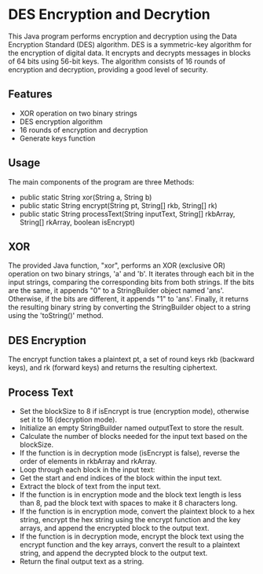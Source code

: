 # DES Encryption and Decrytion

This Java program performs encryption and decryption using the Data Encryption Standard (DES) algorithm. DES is a symmetric-key algorithm for the encryption of digital data. It encrypts and decrypts messages in blocks of 64 bits using 56-bit keys. The algorithm consists of 16 rounds of encryption and decryption, providing a good level of security.

## Features

* XOR operation on two binary strings
* DES encryption algorithm
* 16 rounds of encryption and decryption
* Generate keys function

## Usage

The main components of the program are three Methods:

* public static String xor(String a, String b)
* public static String encrypt(String pt, String[] rkb, String[] rk)
* public static String processText(String inputText, String[] rkbArray, String[] rkArray, boolean isEncrypt)

## XOR

The provided Java function, "xor", performs an XOR (exclusive OR) operation on two binary strings, 'a' and 'b'. 
It iterates through each bit in the input strings, comparing the corresponding bits from both strings. 
If the bits are the same, it appends "0" to a StringBuilder object named 'ans'. Otherwise, if the bits are 
different, it appends "1" to 'ans'. Finally, it returns the resulting binary string by converting the 
StringBuilder object to a string using the 'toString()' method.

## DES Encryption

The encrypt function takes a plaintext pt, a set of round keys rkb (backward keys), and rk (forward keys) and returns the resulting ciphertext.

## Process Text

* Set the blockSize to 8 if isEncrypt is true (encryption mode), otherwise set it to 16 (decryption mode).
* Initialize an empty StringBuilder named outputText to store the result.
* Calculate the number of blocks needed for the input text based on the blockSize.
* If the function is in decryption mode (isEncrypt is false), reverse the order of elements in rkbArray and rkArray.
* Loop through each block in the input text:
* Get the start and end indices of the block within the input text.
* Extract the block of text from the input text.
* If the function is in encryption mode and the block text length is less than 8, pad the block text with spaces to make it 8 characters long.
* If the function is in encryption mode, convert the plaintext block to a hex string, encrypt the hex string using the encrypt function and the key arrays, and append the encrypted block to the output text.
* If the function is in decryption mode, encrypt the block text using the encrypt function and the key arrays, convert the result to a plaintext string, and append the decrypted block to the output text.
* Return the final output text as a string.





